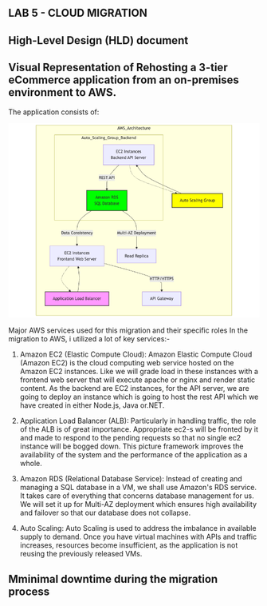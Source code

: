 ## LAB 5 - CLOUD MIGRATION
## High-Level Design (HLD) document

## Visual Representation of Rehosting  a 3-tier eCommerce application from an on-premises environment to AWS.
The application consists of:

![Alt text](lab5.png)


Major AWS services used for this migration and their specific roles 
In the migration to AWS, i utilized a lot of key services:-

1. Amazon EC2 (Elastic Compute Cloud):
Amazon Elastic Compute Cloud (Amazon EC2) is the cloud computing web service hosted on the Amazon EC2 instances. Like we will grade load in these instances with a frontend web server that will execute apache or nginx and render static content. As the backend are EC2 instances, for the API server, we are going to deploy an instance which is going to host the rest API which we have created in either Node.js, Java or.NET.

2. Application Load Balancer (ALB):
Particularly in handling traffic, the role of the ALB is of great importance. Appropriate ec2-s will be fronted by it and made to respond to the pending requests so that no single ec2 instance will be bogged down. This picture framework improves the availability of the system and the performance of the application as a whole. 

3. Amazon RDS (Relational Database Service):
Instead of creating and managing a SQL database in a VM, we shall use Amazon's RDS service. It takes care of everything that concerns database management for us. We will set it up for Multi-AZ deployment which ensures high availability and failover so that our database does not collapse.

4. Auto Scaling:
Auto Scaling is used to address the imbalance in available supply to demand. Once you have virtual machines with APIs and traffic increases, resources become insufficient, as the application is not reusing the previously released VMs.

## Mminimal downtime during the migration process



